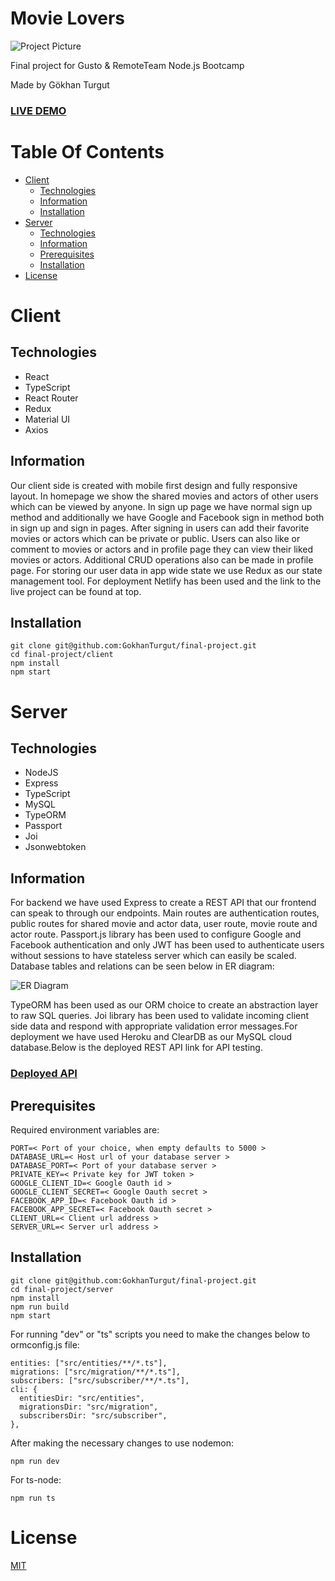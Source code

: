 # Movie Lovers

![Project Picture](https://i.imgur.com/ch8arCT.png)

Final project for Gusto &amp; RemoteTeam Node.js Bootcamp

Made by Gökhan Turgut

### [LIVE DEMO](https://hopeful-poitras-d26fa4.netlify.app/)

# Table Of Contents


- [Client](#client)
  - [Technologies](#technologies)
  - [Information](#information)
  - [Installation](#installation)
- [Server](#server)
  - [Technologies](#technologies-1)
  - [Information](#information-1)
  - [Prerequisites](#prerequisites)
  - [Installation](#installation-1)
- [License](#license)

# Client

## Technologies

- React
- TypeScript
- React Router
- Redux
- Material UI
- Axios

## Information

Our client side is created with mobile first design and fully responsive layout.
In homepage we show the shared movies and actors of other users which can be viewed by anyone. In sign up page we have normal sign up method and additionally we have Google and Facebook sign in method both in sign up and sign in pages. After signing in users can add their favorite movies or actors which can be private or public. Users can also like or comment to movies or actors and in profile page they can view their liked movies or actors. Additional CRUD operations also can be made in profile page. For storing our user data in app wide state we use Redux as our state management tool. For deployment Netlify has been used and the link to the live project can be found at top.

## Installation

```
git clone git@github.com:GokhanTurgut/final-project.git
cd final-project/client
npm install
npm start
```

# Server

## Technologies

- NodeJS
- Express
- TypeScript
- MySQL
- TypeORM
- Passport
- Joi
- Jsonwebtoken

## Information

For backend we have used Express to create a REST API that our frontend can speak to through our endpoints. Main routes are authentication routes, public routes for shared movie and actor data, user route, movie route and actor route. Passport.js library has been used to configure Google and Facebook authentication and only JWT has been used to authenticate users without sessions to have stateless server which can easily be scaled.
Database tables and relations can be seen below in ER diagram:

![ER Diagram](https://i.imgur.com/dydpUNI.png)

TypeORM has been used as our ORM choice to create an abstraction layer to raw SQL queries. Joi library has been used to validate incoming client side data and respond with appropriate validation error messages.For deployment we have used Heroku and ClearDB as our MySQL cloud database.Below is the deployed REST API link for API testing.

### [Deployed API](https://gusto-movie.herokuapp.com/)

## Prerequisites

Required environment variables are:

```
PORT=< Port of your choice, when empty defaults to 5000 >
DATABASE_URL=< Host url of your database server >
DATABASE_PORT=< Port of your database server >
PRIVATE_KEY=< Private key for JWT token >
GOOGLE_CLIENT_ID=< Google Oauth id >
GOOGLE_CLIENT_SECRET=< Google Oauth secret >
FACEBOOK_APP_ID=< Facebook Oauth id >
FACEBOOK_APP_SECRET=< Facebook Oauth secret >
CLIENT_URL=< Client url address >
SERVER_URL=< Server url address >
```

## Installation

```
git clone git@github.com:GokhanTurgut/final-project.git
cd final-project/server
npm install
npm run build
npm start
```

For running "dev" or "ts" scripts you need to make the changes below to ormconfig.js file:

```
entities: ["src/entities/**/*.ts"],
migrations: ["src/migration/**/*.ts"],
subscribers: ["src/subscriber/**/*.ts"],
cli: {
  entitiesDir: "src/entities",
  migrationsDir: "src/migration",
  subscribersDir: "src/subscriber",
},
```

After making the necessary changes to use nodemon:

```
npm run dev
```

For ts-node:

```
npm run ts
```

# License

[MIT](./LICENSE)
